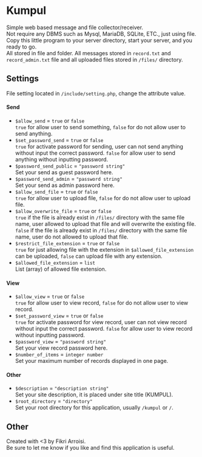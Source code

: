 Kumpul
===
Simple web based message and file collector/receiver.<br>
Not require any DBMS such as Mysql, MariaDB, SQLite, ETC., just using file.<br>
Copy this little program to your server directory, start your server, and you ready to go.<br>
All stored in file and folder. All messages stored in `record.txt` and `record_admin.txt` file and all uploaded files stored in `/files/` directory.

Settings
---
File setting located in `/include/setting.php`, change the attribute value.

#### Send
- `$allow_send` = `true` or `false`<br>
`true` for allow user to send something, `false` for do not allow user to send anything.
- `$set_password_send` = `true` or `false`<br>
`true` for activate password for sending, user can not send anything without input the correct password. `false` for allow user to send anything without inputting password.
- `$password_send_public` = `"password string"`<br>
Set your send as guest password here.
- `$password_send_admin` = `"password string"`<br>
Set your send as admin password here.
- `$allow_send_file` = `true` or `false`<br>
`true` for allow user to upload file, `false` for do not allow user to upload file.
- `$allow_overwrite_file` = `true` or `false`<br>
`true` if the file is already exist in `/files/` directory with the same file name, user allowed to upload that file and will overwrite the existing file. `false` if the file is already exist in `/files/` directory with the same file name, user do not allowed to upload that file.
- `$restrict_file_extension` = `true` or `false`<br>
`true` for just allowing file with the extension in `$allowed_file_extension` can be uploaded, `false` can upload file with any extension.
- `$allowed_file_extension` = `list`<br>
List (array) of allowed file extension.

#### View
- `$allow_view` = `true` or `false`<br>
`true` for allow user to view record, `false` for do not allow user to view record.
- `$set_password_view` = `true` or `false`<br>
`true` for activate password for view record, user can not view record without input the correct password. `false` for allow user to view record without inputting password.
- `$password_view` = `"password string"`<br>
Set your view record password here.
- `$number_of_items` = `integer number`<br>
Set your maximum number of records displayed in one page.

#### Other
- `$description` = `"description string"`<br>
Set your site description, it is placed under site title (KUMPUL).
- `$root_directory` = `"directory"`<br>
Set your root directory for this application, usually `/kumpul` or `/`.


Other
---
Created with <3 by Fikri Arroisi.<br>
Be sure to let me know if you like and find this application is useful.
